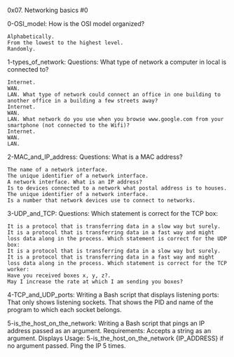 0x07. Networking basics #0

0-OSI_model: How is the OSI model organized?

    Alphabetically.
    From the lowest to the highest level.
    Randomly.

1-types_of_network: Questions: What type of network a computer in local is connected to?

    Internet.
    WAN.
    LAN. What type of network could connect an office in one building to another office in a building a few streets away?
    Internet.
    WAN.
    LAN. What network do you use when you browse www.google.com from your smartphone (not connected to the Wifi)?
    Internet.
    WAN.
    LAN.

2-MAC_and_IP_address: Questions: What is a MAC address?

    The name of a network interface.
    The unique identifier of a network interface.
    A network interface. What is an IP address?
    Is to devices connected to a network what postal address is to houses.
    The unique identifier of a network interface.
    Is a number that network devices use to connect to networks.

3-UDP_and_TCP: Questions: Which statement is correct for the TCP box:

    It is a protocol that is transferring data in a slow way but surely.
    It is a protocol that is transferring data in a fast way and might loss data along in the process. Which statement is correct for the UDP box:
    It is a protocol that is transferring data in a slow way but surely.
    It is a protocol that is transferring data in a fast way and might loss data along in the process. Which statement is correct for the TCP worker:
    Have you received boxes x, y, z?.
    May I increase the rate at which I am sending you boxes?

4-TCP_and_UDP_ports: Writing a Bash script that displays listening ports: That only shows listening sockets. That shows the PID and name of the program to which each socket belongs.

5-is_the_host_on_the_network: Writing a Bash script that pings an IP address passed as an argument. Requirements: Accepts a string as an argument. Displays Usage: 5-is_the_host_on_the_network {IP_ADDRESS} if no argument passed. Ping the IP 5 times.
